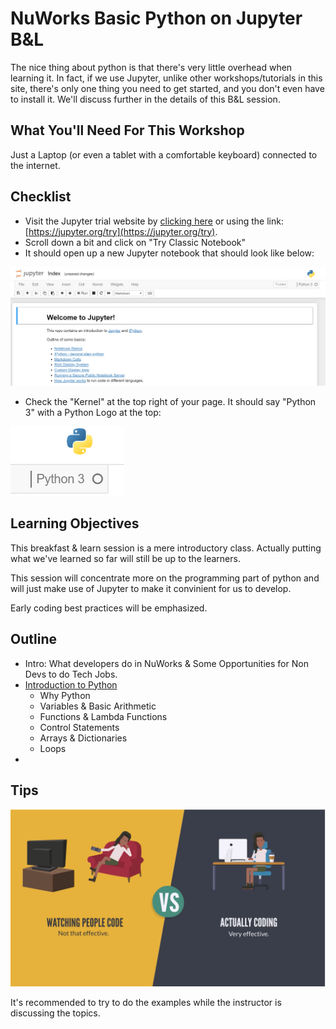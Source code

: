 # NuWorks Basic Python on Jupyter B&L

The nice thing about python is that there's very little overhead when learning it. In fact, if we use Jupyter, unlike other workshops/tutorials in this site, there's only one thing you need to get started, and you don't even have to install it. We'll discuss further in the details of this B&L session.

## What You'll Need For This Workshop

Just a Laptop (or even a tablet with a comfortable keyboard) connected to the internet.

## Checklist

- Visit the Jupyter trial website by [clicking here](https://jupyter.org/try) or using the link: [https://jupyter.org/try](https://jupyter.org/try).
- Scroll down a bit and click on "Try Classic Notebook"
- It should open up a new Jupyter notebook that should look like below:

![Jupyter Notebook](/img/fig-01-jupyter.PNG)

- Check the "Kernel" at the top right of your page. It should say "Python 3" with a Python Logo at the top:

![Python Logo](/img/fig-03-python-kernel.PNG)

## Learning Objectives

This breakfast & learn session is a mere introductory class. Actually putting what we've learned so far will still be up to the learners.

This session will concentrate more on the programming part of python and will just make use of Jupyter to make it convinient for us to develop.

Early coding best practices will be emphasized.

## Outline

- Intro: What developers do in NuWorks & Some Opportunities for Non Devs to do Tech Jobs.
- [Introduction to Python](/modules/intro-to-python.md)
    - Why Python
    - Variables & Basic Arithmetic
    - Functions & Lambda Functions
    - Control Statements
    - Arrays & Dictionaries
    - Loops
- 

## Tips

![](/img/fig-02-actual-vs-watching.PNG)

It's recommended to try to do the examples while the instructor is discussing the topics.